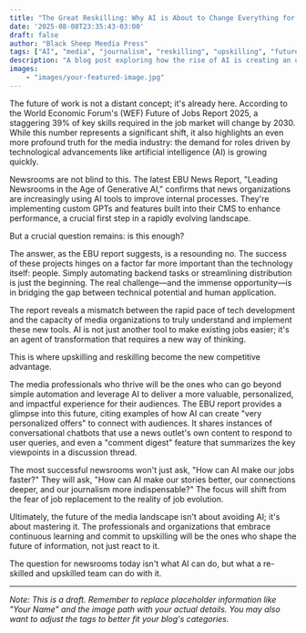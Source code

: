 ```yaml
---
title: "The Great Reskilling: Why AI is About to Change Everything for Media Professionals"
date: '2025-08-08T23:35:43-03:00'
draft: false
author: "Black Sheep Meedia Press"
tags: ["AI", "media", "journalism", "reskilling", "upskilling", "future of work", "startup"]
description: "A blog post exploring how the rise of AI is creating an urgent need for reskilling and upskilling in the media industry, and why a new mindset is crucial for success."
images: 
    - "images/your-featured-image.jpg"
---
```


The future of work is not a distant concept; it's already here. According to the World Economic Forum's (WEF) Future of Jobs Report 2025, a staggering 39% of key skills required in the job market will change by 2030. While this number represents a significant shift, it also highlights an even more profound truth for the media industry: the demand for roles driven by technological advancements like artificial intelligence (AI) is growing quickly.

Newsrooms are not blind to this. The latest EBU News Report, "Leading Newsrooms in the Age of Generative AI," confirms that news organizations are increasingly using AI tools to improve internal processes. They're implementing custom GPTs and features built into their CMS to enhance performance, a crucial first step in a rapidly evolving landscape.

But a crucial question remains: is this enough?

The answer, as the EBU report suggests, is a resounding no. The success of these projects hinges on a factor far more important than the technology itself: people. Simply automating backend tasks or streamlining distribution is just the beginning. The real challenge—and the immense opportunity—is in bridging the gap between technical potential and human application.

The report reveals a mismatch between the rapid pace of tech development and the capacity of media organizations to truly understand and implement these new tools. AI is not just another tool to make existing jobs easier; it's an agent of transformation that requires a new way of thinking.

This is where upskilling and reskilling become the new competitive advantage.

The media professionals who thrive will be the ones who can go beyond simple automation and leverage AI to deliver a more valuable, personalized, and impactful experience for their audiences. The EBU report provides a glimpse into this future, citing examples of how AI can create "very personalized offers" to connect with audiences. It shares instances of conversational chatbots that use a news outlet's own content to respond to user queries, and even a "comment digest" feature that summarizes the key viewpoints in a discussion thread.

The most successful newsrooms won't just ask, "How can AI make our jobs faster?" They will ask, "How can AI make our stories better, our connections deeper, and our journalism more indispensable?" The focus will shift from the fear of job replacement to the reality of job evolution.

Ultimately, the future of the media landscape isn't about avoiding AI; it's about mastering it. The professionals and organizations that embrace continuous learning and commit to upskilling will be the ones who shape the future of information, not just react to it.

The question for newsrooms today isn't what AI can do, but what a re-skilled and upskilled team can do with it.

---

_Note: This is a draft. Remember to replace placeholder information like "Your Name" and the image path with your actual details. You may also want to adjust the tags to better fit your blog's categories._
